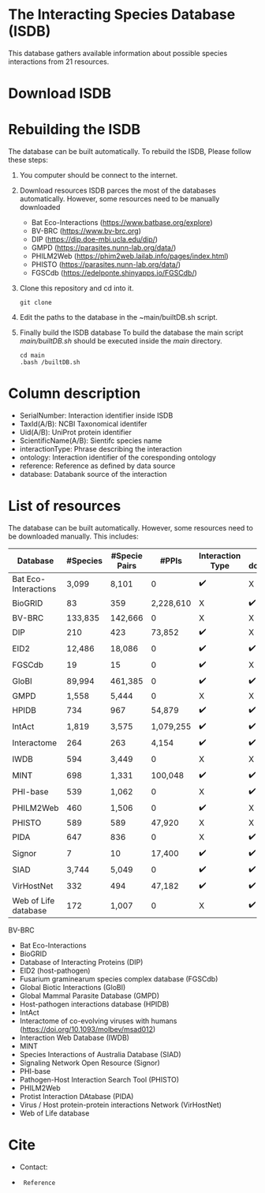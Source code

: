 # The Interacting Species Database (ISDB)
This database gathers available information about possible species interactions from 21 resources.

# Download ISDB


# Rebuilding the ISDB
The database can be built automatically. 
To rebuild the ISDB, Please follow these steps:

1. You computer should be connect to the internet.

2. Download resources
   ISDB parces the most of the databases automatically. However, some resources need to be manually downloaded
   - Bat Eco-Interactions (https://www.batbase.org/explore)
   - BV-BRC (https://www.bv-brc.org)
   - DIP (https://dip.doe-mbi.ucla.edu/dip/)
   - GMPD (https://parasites.nunn-lab.org/data/)
   - PHILM2Web (https://phim2web.lailab.info/pages/index.html)
   - PHISTO (https://parasites.nunn-lab.org/data/)
   - FGSCdb (https://edelponte.shinyapps.io/FGSCdb/)

3. Clone this repository and cd into it.
    ```
   git clone
   ```

5. Edit the paths to the database in the  ~main/builtDB.sh script.

6. Finally build the ISDB database
   To build the database the main script *main/builtDB.sh* should be executed inside the *main* directory.
   ```
   cd main
   .bash /builtDB.sh
   ```
# Column description
- SerialNumber: Interaction identifier inside ISDB
- TaxId(A/B): NCBI Taxonomical identifer
- Uid(A/B): UniProt protein identifier
- ScientificName(A/B): Sientifc species name
- interactionType: Phrase describing the interaction
- ontology: Interaction identifier of the coresponding ontology
- reference: Reference as defined by data source
- database: Databank source of the interaction

# List of resources 

The database can be built automatically. However, some resources need to be downloaded manually. This includes:

| Database | #Species | #Specie Pairs | #PPIs | Interaction Type | Batch download  | Citation |
|----------|--|--|--|--|--|--|
|Bat Eco-Interactions | 3,099 | 8,101 | 0 |   :heavy_check_mark: |  X  | |cite{BEI} | 
|BioGRID | 83 | 359 | 2,228,610 | X  |  :heavy_check_mark:  |   |cite{biogrid} |
|BV-BRC | 133,835 | 142,666 | 0 | X  |   X  | |cite{BVBRC,BVBRC_homepage} |
|DIP | 210 | 423 | 73,852 |  :heavy_check_mark:  |   X  | |cite{DIP} |
|EID2 | 12,486 | 18,086 | 0 |  :heavy_check_mark:  |    :heavy_check_mark:  | |cite{EID2} |
|FGSCdb | 19 | 15 | 0 |  :heavy_check_mark:  |   X  | |cite{FGSCdb} |
|GloBI | 89,994 | 461,385 | 0 | :heavy_check_mark:  |  :heavy_check_mark:  | |cite{GloBI} |
|GMPD | 1,558 | 5,444 | 0 | X  |  X  | |cite{global_mammal_parasite, global_mammal_parasite_2} |
|HPIDB | 734 | 967 | 54,879 | :heavy_check_mark:  |  :heavy_check_mark:  | |cite{HPIDB, HPIDB_2} |
|IntAct | 1,819 | 3,575 | 1,079,255 | :heavy_check_mark:  |  :heavy_check_mark:  | |cite{intact} |
|Interactome | 264 | 263 | 4,154 | :heavy_check_mark:  | :heavy_check_mark:  | |cite{Interactome} |
|IWDB | 594 | 3,449 | 0 | X  | X  | :heavy_check_mark: | |cite{IWDB} |
|MINT | 698 | 1,331 | 100,048 | :heavy_check_mark:  |  :heavy_check_mark:  | |cite{MINT} |
|PHI-base | 539 | 1,062 | 0 | X  |  :heavy_check_mark:  | |cite{phi_base} |
|PHILM2Web | 460 | 1,506 | 0 | :heavy_check_mark:  |  X  | |cite{hilm2web} |
|PHISTO | 589 | 589 | 47,920 | X  |  X  | |cite{PHISTO} |
|PIDA | 647 | 836 | 0 | X  |  :heavy_check_mark: | |cite{PIDA} |
|Signor | 7 | 10 | 17,400 | :heavy_check_mark:  |  :heavy_check_mark:  | |cite{SIGNOR} |
|SIAD | 3,744 | 5,049 | 0 |  :heavy_check_mark:  |  :heavy_check_mark:  | |cite{SIAD} |
|VirHostNet | 332 | 494 | 47,182 |  :heavy_check_mark:  |  :heavy_check_mark:  | |cite{VirHostNet} |
|Web of Life database | 172 | 1,007 | 0 | X  |    :heavy_check_mark: | |cite{WOF, WOF_hompage} |


BV-BRC
- Bat Eco-Interactions
- BioGRID
- Database of Interacting Proteins (DIP) 
- EID2 (host-pathogen)
- Fusarium graminearum species complex database (FGSCdb)
- Global Biotic Interactions (GloBI)
- Global Mammal Parasite Database (GMPD) 
- Host-pathogen interactions database (HPIDB) 
- IntAct 
- Interactome of co-evolving viruses with humans (https://doi.org/10.1093/molbev/msad012)
- Interaction Web Database (IWDB) 
- MINT
- Species Interactions of Australia Database (SIAD)
- Signaling Network Open Resource (Signor)
- PHI-base
- Pathogen-Host Interaction Search Tool (PHISTO) 
- PHILM2Web
- Protist Interaction DAtabase (PIDA)
- Virus / Host protein-protein interactions Network (VirHostNet) 
- Web of Life database

# Cite
- Contact:
- ```
   Reference
   ```
